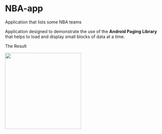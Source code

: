 # NBA-app
Application that lists some NBA teams

Application designed to demonstrate the use of the **Android Paging Library** that helps to load and display small blocks of data at a time.

The Result

<img src="https://raw.githubusercontent.com/Magno-Ramos/NBA-app/add-image/images/app.gif" width="250" heigth="500">
